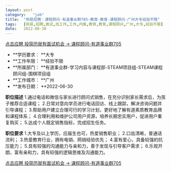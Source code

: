 ```yaml
---
layout:	post
category:	"job"
title:	"网易招聘：课程顾问-有道事业群705-教育-教育-课程顾问-广州大专经验不限"
tags:	[网易,招聘,面试,找工作,工作,内推,教育,教育,课程顾问,广州,大专,经验不限]
date:	2022-06-30
---
```


[点击应聘 投简历就有面试机会 -> 课程顾问-有道事业群705](http://mobile.bole.netease.com/bole/boleDetail?id=33737&employeeId=346f03c3cda5f04c&key=all)



- **学历要求： **大专
- **工作年限： **经验不限
- **所属部门： **有道事业群-学习内容与课程部-STEAM项目组-STEAM课程顾问组-围棋项目组
- **工作城市： **广州
- **发布日期： **2022-06-30



**职位描述**
1.通过电话和微信与家长进行顾问式销售，在充分识别家长需求后，为孩子推荐合适课程；
2.日常对意向学员进行电话回访、线上跟踪，解决咨询问题并引导课程；
3.帮助用户建立合理可行的学习计划，更好地了解有道素质教育品牌和课程体系；
4.合理利用和维护公司用户资源，培养长期忠实用户，促进用户重复购买；
5.达成个人既定销售指标，完成招生任务。



**职位要求**
1.大专及以上学历，应届生也可，热爱销售职业；
2.口齿清晰，普通话流利；
3.热爱教育行业，拥有电销、网销经验优先；
4.富有爱心，具备较强的抗压能力；
5.具有较强的沟通能力与亲和力，善于发现与引导客户需求；
6.乐观开朗，富有亲和力，具有较强的逻辑思维及沟通能力。




[点击应聘 投简历就有面试机会 -> 课程顾问-有道事业群705](http://mobile.bole.netease.com/bole/boleDetail?id=33737&employeeId=346f03c3cda5f04c&key=all)